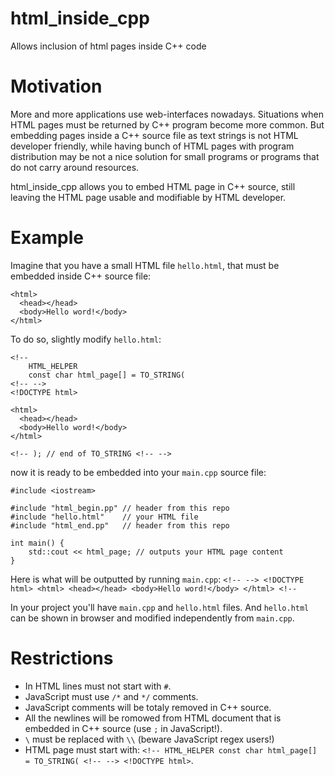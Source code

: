 html_inside_cpp
===============

Allows inclusion of html pages inside C++ code

Motivation
===============

More and more applications use web-interfaces nowadays. Situations when HTML pages must be returned by C++ program become more common. But embedding pages inside a C++ source file as text strings is not HTML developer friendly, while having bunch of HTML pages with program distribution may be not a nice solution for small programs or programs that do not carry around resources.

html_inside_cpp allows you to embed HTML page in C++ source, still leaving the HTML page usable and modifiable by HTML developer.

Example
===============
Imagine that you have a small HTML file `hello.html`, that must be embedded inside C++ source file:
```
<html>
  <head></head>
  <body>Hello word!</body>
</html>
```

To do so, slightly modify `hello.html`:
```
<!--
    HTML_HELPER 
    const char html_page[] = TO_STRING( 
<!-- -->
<!DOCTYPE html>

<html>
  <head></head>
  <body>Hello word!</body>
</html>

<!-- ); // end of TO_STRING <!-- -->  
```

now it is ready to be embedded into your `main.cpp` source file:
```
#include <iostream>

#include "html_begin.pp" // header from this repo
#include "hello.html"    // your HTML file
#include "html_end.pp"   // header from this repo

int main() {
    std::cout << html_page; // outputs your HTML page content
}

```
Here is what will be outputted by running `main.cpp`:
```<!-- --> <!DOCTYPE html> <html> <head></head> <body>Hello word!</body> </html> <!--```

In your project you'll have `main.cpp` and `hello.html` files. And `hello.html` can be shown in browser and modified independently from `main.cpp`.

Restrictions
===============
* In HTML lines must not start with `#`.
* JavaScript must use `/*` and `*/` comments.
* JavaScript comments will be totaly removed in C++ source.
* All the newlines will be romowed from HTML document that is embedded in C++ source (use `;` in JavaScript!).
* `\` must be replaced with `\\` (beware JavaScript regex users!)
* HTML page must start with: ``` <!-- HTML_HELPER const char html_page[] = TO_STRING( <!-- --> <!DOCTYPE html> ```.

